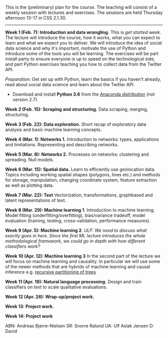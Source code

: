 This is the (preliminary) plan for the course. The teaching will consist of a weekly session with lectures and exercises. The sessions are held Thursday afternoon 13-17 in CSS 2.1.30. 

***

**Week 1 (Feb. 7): Introduction and data wrangling.** This is *get started week*. The lecture will introduce the course, how it works, what you can expect to learn and what we expect you to deliver. We will introduce the idea of social data science and why it's important, motivate the use of Python and introduce some of the tools you will be learning. The exercises will be part install party to ensure everyone is up to speed on the technological side, and part Python exercises teaching you how to collect data from the Twitter API.

*Preparation:* Get set up with Python, learn the basics if you haven't already, read about social data science and learn about the Twitter API.

* Download and install **Python 3.6** from the [Anaconda distribution](https://www.anaconda.com/download/#macos) (not version 2.7).

**Week 2 (Feb. 15): Scraping and structuring.** Data scraping, merging, structuring.

**Week 3 (Feb. 22): Data exploration.** Short recap of exploratory data analysis and basic machine learning concepts.

**Week 4 (Mar. 1): Networks 1.** Introduction to networks: types, applications and limitations. Representing and describing networks.

**Week 5 (Mar. 8): Networks 2.** Processes on networks: clustering and spreading. Null models.

**Week 6 (Mar. 15): Spatial data.** Learn to efficiently use geolocation data. Topics including working spatial shapes (polygons, lines etc.) and methods for storage, manipulation, changing coordinate system, feature extraction as well as plotting data.

**Week 7 (Mar. 22): Text** Vectorization, transformations, graphbased and latent representations of text. 

**Week 8 (Mar. 29): Machine learning 1**. Introduction to machine learning. Model fitting (underfitting/overfitting), bias/variance tradeoff, model evaluation (training, testing, cross-validation, performance measures).

**Week 9 (Apr. 5): Machine learning 2**. *ULF: We need to discuss what exactly goes in here. Since the first ML lecture introduces the whole methodological framework, we could go in depth with how different classifiers work?*

**Week 10 (Apr. 12): Machine learning 3** In the second part of the lecture we will focus on machine learning and causality. In particular we will use some of the newer methods that are hybrids of machine learning and causal inference e.g. [recursive partitioning of trees](http://www.pnas.org/content/113/27/7353.full)

**Week 11 (Apr. 19): Natural language processing.** Design and train classifiers on text to scale qualitative evaluations. 

**Week 12 (Apr. 26): Wrap-up/project work.**

**Week 13: Project work.**

**Week 14: Project work**

ABN: Andreas Bjerre-Nielsen
SR: Snorre Ralund
UA: Ulf Aslak Jensen
D: David